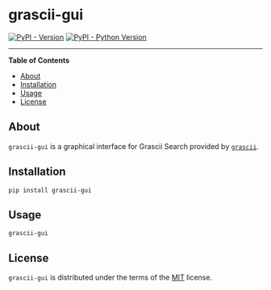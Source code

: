 # grascii-gui

[![PyPI - Version](https://img.shields.io/pypi/v/grascii-gui.svg)](https://pypi.org/project/grascii-gui)
[![PyPI - Python Version](https://img.shields.io/pypi/pyversions/grascii-gui.svg)](https://pypi.org/project/grascii-gui)

-----

**Table of Contents**

- [About](#about)
- [Installation](#installation)
- [Usage](#usage)
- [License](#license)

## About

`grascii-gui` is a graphical interface for Grascii Search provided by
[`grascii`](https://github.com/grascii/grascii).

## Installation

```console
pip install grascii-gui
```

## Usage

```console
grascii-gui
```

## License

`grascii-gui` is distributed under the terms of the [MIT](https://spdx.org/licenses/MIT.html) license.
